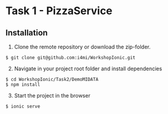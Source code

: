 # Task 1 - PizzaService

## Installation

1. Clone the remote repository or download the zip-folder.

```
$ git clone git@github.com:i4mi/WorkshopIonic.git
```

2. Navigate in your project root folder and install dependencies

```
$ cd WorkshopIonic/Task2/DemoMIDATA
$ npm install
```

3. Start the project in the browser

```
$ ionic serve
```
